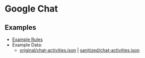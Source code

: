 # Google Chat

## Examples

- [Example Rules](google-chat.yaml)
- Example Data:
  - [original/chat-activities.json](example-api-responses/original/chat-activities.json) |
    [sanitized/chat-activities.json](example-api-responses/sanitized/chat-activities.json)
